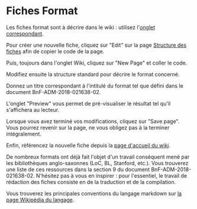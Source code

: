 # Fiches Format

Les fiches format sont à décrire dans le wiki : utilisez l'[onglet correspondant](wiki).

Pour créer une nouvelle fiche, cliquez sur "Edit" sur la page [Structure des fiches](https://github.com/hackathonBnF/FichesFormat/wiki/Structure_Fiche) afin de copier le code de la page.

Puis, toujours dans l'onglet Wiki, cliquez sur "New Page" et coller le code.

Modifiez ensuite la structure standard pour décrire le format concerné.

Donnez un titre correspondant à l'intitulé du format tel que défini dans le document BnF-ADM-2018-021638-02.

L'onglet "Preview" vous permet de pré-visualiser le résultat tel qu'il s'affichera au lecteur.

Lorsque vous avez terminé vos modifications, cliquez sur "Save page". Vous pourrez revenir sur la page, ne vous obligez pas à la terminer intégralement.

Enfin, référencez la nouvelle fiche depuis la [page d'accueil du wiki](https://github.com/hackathonBnF/FichesFormat/wiki).

De nombreux formats ont déjà fait l'objet d'un travail conséquent mené par les bibliothèques anglo-saxonnes (LoC, BL, Stanford, etc.). Vous trouverez une liste de ces ressources dans la section 9 du document BnF-ADM-2018-021638-02. N'hésitez pas à vous en inspirer : pour l'essentiel, le travail de rédaction des fiches consiste en de la traduction et de la compilation.

Vous trouverez les principales conventions du langage markdown sur [la page Wikipédia du langage](https://fr.wikipedia.org/wiki/Markdown#Quelques_exemples).

